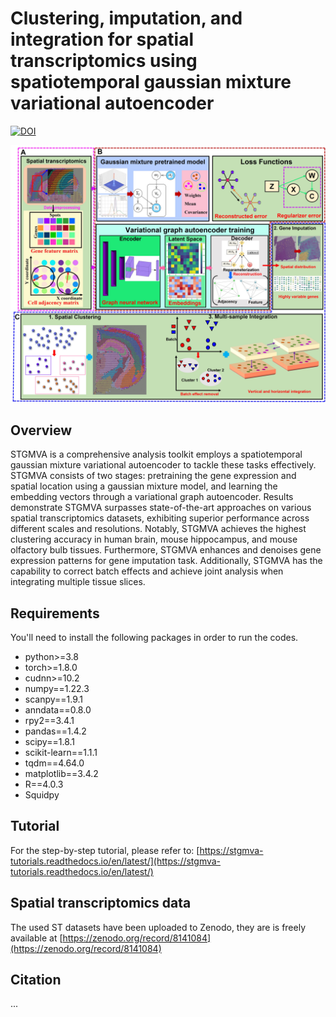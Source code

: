 # Clustering, imputation, and integration for spatial transcriptomics using spatiotemporal gaussian mixture variational autoencoder

[![DOI](https://zenodo.org/badge/DOI/10.5281/zenodo.8141084.svg)](https://doi.org/10.5281/zenodo.8141084)

![](https://github.com/narutoten520/STGMVA/blob/82e612fd371aaaa0f6b7ce7179c4e441690952ad/STGMVA.jpg)

## Overview
STGMVA is a comprehensive analysis toolkit employs a spatiotemporal gaussian mixture variational autoencoder to tackle these tasks effectively. STGMVA consists of two stages: pretraining the gene expression and spatial location using a gaussian mixture model, and learning the embedding vectors through a variational graph autoencoder. Results demonstrate STGMVA surpasses state-of-the-art approaches on various spatial transcriptomics datasets, exhibiting superior performance across different scales and resolutions. Notably, STGMVA achieves the highest clustering accuracy in human brain, mouse hippocampus, and mouse olfactory bulb tissues. Furthermore, STGMVA enhances and denoises gene expression patterns for gene imputation task. Additionally, STGMVA has the capability to correct batch effects and achieve joint analysis when integrating multiple tissue slices.

## Requirements
You'll need to install the following packages in order to run the codes.
* python>=3.8
* torch>=1.8.0
* cudnn>=10.2
* numpy==1.22.3
* scanpy==1.9.1
* anndata==0.8.0
* rpy2==3.4.1
* pandas==1.4.2
* scipy==1.8.1
* scikit-learn==1.1.1
* tqdm==4.64.0
* matplotlib==3.4.2
* R==4.0.3
* Squidpy
## Tutorial
For the step-by-step tutorial, please refer to:
[https://stgmva-tutorials.readthedocs.io/en/latest/](https://stgmva-tutorials.readthedocs.io/en/latest/)

## Spatial transcriptomics data
The used ST datasets have been uploaded to Zenodo, they are is freely available at [https://zenodo.org/record/8141084](https://zenodo.org/record/8141084)

## Citation
...
